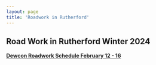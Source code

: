 ```yaml
---
layout: page
title: 'Roadwork in Rutherford'
---
```





## Road Work in Rutherford Winter 2024


[**Dewcon Roadwork Schedule February 12 - 16**](https://storage.googleapis.com/static.rutherford-nj.com/road-work/DCI%20Rutherford%20%202-12-24%20thru%202-16-24.pdf)
